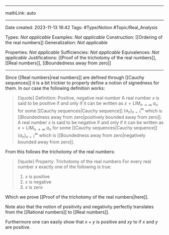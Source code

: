 
---

mathLink: auto

---
Date created: 2023-11-13 16:42
Tags: #Type/Notion  #Topic/Real_Analysis 

Types: _Not applicable_
Examples: _Not applicable_
Construction: [[Ordering of the real numbers]]
Generalization: _Not applicable_

Properties: _Not applicable_
Sufficiencies: _Not applicable_
Equivalences: _Not applicable_
Justifications: [[Proof of the trichotomy of the real numbers]], [[Real numbers]], [[Boundedness away from zero]]

---  

Since [[Real numbers|real numbers]] are defined through [[Cauchy sequences]] it is a bit trickier to properly define a notion of signedness for them. In our case the following definition works:

> [!quote] Definition: Positive, negative real number
> A real number $x$ is said to be positive if and only if it can be written as $x=\text{LIM}_{n\rightarrow \infty}\;a_n$ for some [[Cauchy sequences|Cauchy sequence]] $(a_n)^\infty_{n=1}$ which is [[Boundedness away from zero|positively bounded away from zero]]. A real number $x$ is said to be negative if and only if it can be written as $x=\text{LIM}_{n\rightarrow \infty}\;a_n$ for some [[Cauchy sequences|Cauchy sequence]] $(a_n)^\infty_{n=1}$ which is [[Boundedness away from zero|negatively bounded away from zero]]. 

From this follows the trichotomy of the real numbers:

>[!quote] Property: Trichotomy of the real numbers
>For every real number $x$ exactly one of the following is true:
>1. $x$ is positive
>2. $x$ is negative
>3. $x$ is zero

Which we prove [[Proof of the trichotomy of the real numbers|here]].

Note also that the notion of positivity and negativity perfectly translates from the [[Rational numbers]] to [[Real numbers]].

Furthermore one can easily show that $x+y$ is positive and $xy$ to if $x$ and $y$ are positive.